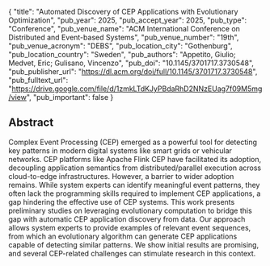 {
  "title": "Automated Discovery of CEP Applications with Evolutionary Optimization",
  "pub_year": 2025,
  "pub_accept_year": 2025,
  "pub_type": "Conference",
  "pub_venue_name": "ACM International Conference on Distributed and Event-based Systems",
  "pub_venue_number": "19th",
  "pub_venue_acronym": "DEBS",
  "pub_location_city": "Gothenburg",
  "pub_location_country": "Sweden",
  "pub_authors": "Appetito, Giulio; Medvet, Eric; Gulisano, Vincenzo",
  "pub_doi": "10.1145/3701717.3730548",
  "pub_publisher_url": "https://dl.acm.org/doi/full/10.1145/3701717.3730548",
  "pub_fulltext_url": "https://drive.google.com/file/d/1zmkLTdKJyPBdaRhD2NNzEUag7f09M5mg/view",
  "pub_important": false
}

## Abstract
Complex Event Processing (CEP) emerged as a powerful tool for detecting key patterns in modern digital systems like smart grids or vehicular networks. CEP platforms like Apache Flink CEP have facilitated its adoption, decoupling application semantics from distributed/parallel execution across cloud-to-edge infrastructures. However, a barrier to wider adoption remains. While system experts can identify meaningful event patterns, they often lack the programming skills required to implement CEP applications, a gap hindering the effective use of CEP systems.
This work presents preliminary studies on leveraging evolutionary computation to bridge this gap with automatic CEP application discovery from data. Our approach allows system experts to provide examples of relevant event sequences, from which an evolutionary algorithm can generate CEP applications capable of detecting similar patterns. We show initial results are promising, and several CEP-related challenges can stimulate research in this context.
